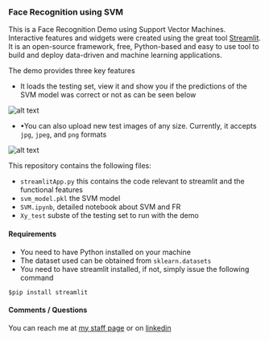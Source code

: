### Face Recognition using SVM

This is a Face Recognition Demo using Support Vector Machines. Interactive features and widgets were created using the great tool [Streamlit](https://www.streamlit.io/). It is an open-source framework, free, Python-based and easy to use tool to build and deploy data-driven and machine learning applications. 

The demo provides three key features 
* It loads the testing set, view it and show you if the predictions of the SVM model was correct or not as can be seen below

![alt text](https://github.com/heyad/Teaching/blob/master/SVMFR/figures/gif.gif "Face Recognition")

* •You can also upload new test images of any size. Currently, it accepts `jpg`, `jpeg`, and `png` formats 

![alt text](https://github.com/heyad/Teaching/blob/master/SVMFR/figures/gifnew.gif "Face Recognition")


This repository contains the following files:

* `streamlitApp.py` this contains the code relevant to streamlit and the functional features 
* `svm_model.pkl` the SVM model
*  `SVM.ipynb`, detailed notebook about SVM and FR
*  `Xy_test` subste of the testing set to run with the demo

#### Requirements 


* You need to have Python installed on your machine 
* The dataset used can be obtained from `sklearn.datasets`
* You need to have streamlit installed, if not, simply issue the following command  

```
$pip install streamlit
```


#### Comments / Questions 

You can reach me at [my staff page](https://www3.rgu.ac.uk/dmstaff/elyan-eyad) or on [linkedin](http://www.linkedin.com/in/elyan )

